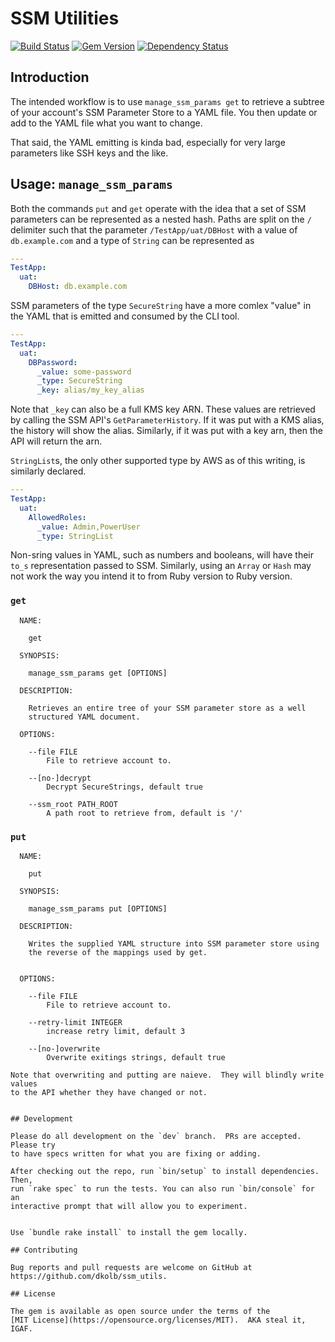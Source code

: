 # SSM Utilities

[![Build Status](https://travis-ci.org/dkolb/ssm_utils.svg?branch=master)](https://travis-ci.org/dkolb/ssm_utils)
[![Gem Version](https://badge.fury.io/rb/ssm_utils.svg)](https://badge.fury.io/rb/ssm_utils)
[![Dependency Status](https://gemnasium.com/badges/github.com/dkolb/ssm_utils.svg)](https://gemnasium.com/github.com/dkolb/ssm_utils)

## Introduction
The intended workflow is to use `manage_ssm_params get` to retrieve a subtree
of your account's SSM Parameter Store to a YAML file.  You then update or add
to the YAML file what you want to change.

That said, the YAML emitting is kinda bad, especially for very large parameters
like SSH keys and the like.

## Usage: `manage_ssm_params`

Both the commands `put` and `get` operate with the idea that a set of SSM
parameters can be represented as a nested hash.  Paths are split on the `/`
delimiter such that the parameter `/TestApp/uat/DBHost` with a value of
`db.example.com` and a type of `String` can be represented as

```yaml
---
TestApp:
  uat:
    DBHost: db.example.com
```

SSM parameters of the type `SecureString` have a more comlex "value" in the
YAML that is emitted and consumed by the CLI tool.

```yaml
---
TestApp:
  uat:
    DBPassword:
      _value: some-password
      _type: SecureString
      _key: alias/my_key_alias
```

Note that `_key` can also be a full KMS key ARN.  These values are retrieved
by calling the SSM API's `GetParameterHistory`.  If it was put with a KMS
alias, the history will show the alias.  Similarly, if it was put with a key
arn, then the API will return the arn.

`StringList`s, the only other supported type by AWS as of this writing, is
similarly declared.

```yaml
---
TestApp:
  uat:
    AllowedRoles:
      _value: Admin,PowerUser
      _type: StringList
```

Non-sring values in YAML, such as numbers and booleans, will have their
`to_s` representation passed to SSM.  Similarly, using an `Array` or `Hash` may
not work the way you intend it to from Ruby version to Ruby version.

### `get`

```
  NAME:

    get

  SYNOPSIS:

    manage_ssm_params get [OPTIONS]

  DESCRIPTION:

    Retrieves an entire tree of your SSM parameter store as a well
    structured YAML document.

  OPTIONS:

    --file FILE
        File to retrieve account to.

    --[no-]decrypt
        Decrypt SecureStrings, default true

    --ssm_root PATH_ROOT
        A path root to retrieve from, default is '/'
```

### `put`
```
  NAME:

    put

  SYNOPSIS:

    manage_ssm_params put [OPTIONS]

  DESCRIPTION:

    Writes the supplied YAML structure into SSM parameter store using
    the reverse of the mappings used by get.


  OPTIONS:

    --file FILE
        File to retrieve account to.

    --retry-limit INTEGER
        increase retry limit, default 3

    --[no-]overwrite
        Overwrite exitings strings, default true

Note that overwriting and putting are naieve.  They will blindly write values
to the API whether they have changed or not.


## Development

Please do all development on the `dev` branch.  PRs are accepted.  Please try
to have specs written for what you are fixing or adding.

After checking out the repo, run `bin/setup` to install dependencies. Then,
run `rake spec` to run the tests. You can also run `bin/console` for an
interactive prompt that will allow you to experiment.


Use `bundle rake install` to install the gem locally.

## Contributing

Bug reports and pull requests are welcome on GitHub at
https://github.com/dkolb/ssm_utils.

## License

The gem is available as open source under the terms of the
[MIT License](https://opensource.org/licenses/MIT).  AKA steal it, IGAF.
